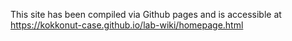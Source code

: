 This site has been compiled via Github pages and is accessible at https://kokkonut-case.github.io/lab-wiki/homepage.html
